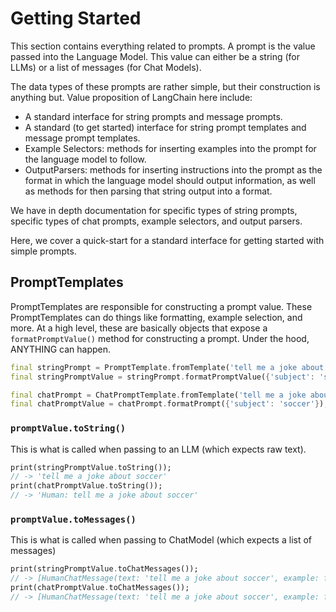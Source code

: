 # Getting Started

This section contains everything related to prompts. A prompt is the value passed into the Language 
Model. This value can either be a string (for LLMs) or a list of messages (for Chat Models).

The data types of these prompts are rather simple, but their construction is anything but. 
Value proposition of LangChain here include:
- A standard interface for string prompts and message prompts.
- A standard (to get started) interface for string prompt templates and message prompt templates.
- Example Selectors: methods for inserting examples into the prompt for the language model to follow.
- OutputParsers: methods for inserting instructions into the prompt as the format in which the 
  language model should output information, as well as methods for then parsing that string output 
  into a format.

We have in depth documentation for specific types of string prompts, specific types of chat prompts, 
example selectors, and output parsers.

Here, we cover a quick-start for a standard interface for getting started with simple prompts.

## PromptTemplates

PromptTemplates are responsible for constructing a prompt value. These PromptTemplates can do things 
like formatting, example selection, and more. At a high level, these are basically objects that 
expose a `formatPromptValue()` method for constructing a prompt. Under the hood, ANYTHING can happen.

```dart
final stringPrompt = PromptTemplate.fromTemplate('tell me a joke about {subject}');
final stringPromptValue = stringPrompt.formatPromptValue({'subject': 'soccer'});

final chatPrompt = ChatPromptTemplate.fromTemplate('tell me a joke about {subject}');
final chatPromptValue = chatPrompt.formatPrompt({'subject': 'soccer'});
```

### `promptValue.toString()`

This is what is called when passing to an LLM (which expects raw text).

```dart
print(stringPromptValue.toString());
// -> 'tell me a joke about soccer'
print(chatPromptValue.toString());
// -> 'Human: tell me a joke about soccer'
```

### `promptValue.toMessages()`

This is what is called when passing to ChatModel (which expects a list of messages)

```dart
print(stringPromptValue.toChatMessages());
// -> [HumanChatMessage(text: 'tell me a joke about soccer', example: false)]
print(chatPromptValue.toChatMessages());
// -> [HumanChatMessage(text: 'tell me a joke about soccer', example: false)]
```
